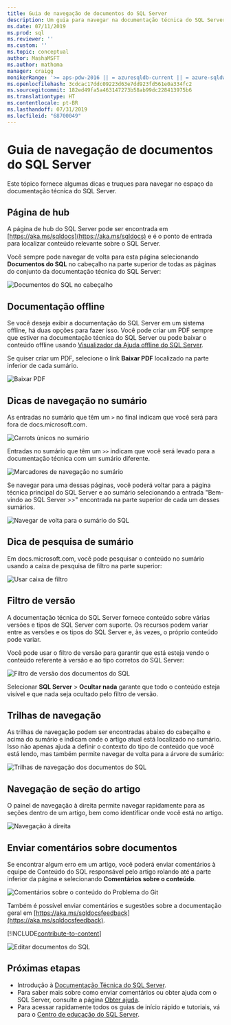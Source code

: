 ```yaml
---
title: Guia de navegação de documentos do SQL Server
description: Um guia para navegar na documentação técnica do SQL Server – explica coisas como a página de hub, o sumário, o cabeçalho e como usar as trilhas de navegação e o filtro de versão.
ms.date: 07/11/2019
ms.prod: sql
ms.reviewer: ''
ms.custom: ''
ms.topic: conceptual
author: MashaMSFT
ms.author: mathoma
manager: craigg
monikerRange: '>= aps-pdw-2016 || = azuresqldb-current || = azure-sqldw-latest || >= sql-server-2016 || >= sql-server-linux-2017 || = sqlallproducts-allversions'
ms.openlocfilehash: 3cdcac17ddc09223d63e7dd923fd561e0a334fc2
ms.sourcegitcommit: 182ed49fa5a463147273b58ab99dc228413975b6
ms.translationtype: HT
ms.contentlocale: pt-BR
ms.lasthandoff: 07/31/2019
ms.locfileid: "68700049"
---
```

# <a name="sql-server-docs-navigation-guide"></a>Guia de navegação de documentos do SQL Server 

Este tópico fornece algumas dicas e truques para navegar no espaço da documentação técnica do SQL Server.  

## <a name="hub-page"></a>Página de hub

A página de hub do SQL Server pode ser encontrada em [https://aka.ms/sqldocs](https://aka.ms/sqldocs) e é o ponto de entrada para localizar conteúdo relevante sobre o SQL Server.

Você sempre pode navegar de volta para esta página selecionando **Documentos do SQL** no cabeçalho na parte superior de todas as páginas do conjunto da documentação técnica do SQL Server: 

![Documentos do SQL no cabeçalho](media/sql-server-docs-navigation-guide/sql-docs-in-header.png)

## <a name="offline-documentation"></a>Documentação offline

Se você deseja exibir a documentação do SQL Server em um sistema offline, há duas opções para fazer isso. Você pode criar um PDF sempre que estiver na documentação técnica do SQL Server ou pode baixar o conteúdo offline usando [Visualizador da Ajuda offline do SQL Server](sql-server-help-installation.md). 

Se quiser criar um PDF, selecione o link **Baixar PDF** localizado na parte inferior de cada sumário.


![Baixar PDF](media/sql-server-docs-navigation-guide/download-pdf.png)

## <a name="toc-navigation-hints"></a>Dicas de navegação no sumário

As entradas no sumário que têm um `>` no final indicam que você será para fora de docs.microsoft.com. 

![Carrots únicos no sumário](media/sql-server-docs-navigation-guide/single-carrots-in-sql-docs-toc.png)


Entradas no sumário que têm um `>>` indicam que você será levado para a documentação técnica com um sumário diferente. 

![Marcadores de navegação no sumário](media/sql-server-docs-navigation-guide/double-carrots-in-sql-docs-toc.png)

Se navegar para uma dessas páginas, você poderá voltar para a página técnica principal do SQL Server e ao sumário selecionando a entrada "Bem-vindo ao SQL Server >>" encontrada na parte superior de cada um desses sumários. 

![Navegar de volta para o sumário do SQL](media/sql-server-docs-navigation-guide/navigate-back-to-sql-toc.png)

## <a name="toc-search-tip"></a>Dica de pesquisa de sumário
Em docs.microsoft.com, você pode pesquisar o conteúdo no sumário usando a caixa de pesquisa de filtro na parte superior: 

![Usar caixa de filtro](media/sql-server-docs-navigation-guide/sql-docs-toc-filter.gif)

## <a name="version-filter"></a>Filtro de versão
A documentação técnica do SQL Server fornece conteúdo sobre várias versões e tipos de SQL Server com suporte. Os recursos podem variar entre as versões e os tipos do SQL Server e, às vezes, o próprio conteúdo pode variar. 

Você pode usar o filtro de versão para garantir que está esteja vendo o conteúdo referente à versão e ao tipo corretos do SQL Server: 

![Filtro de versão dos documentos do SQL](media/sql-server-docs-navigation-guide/sql-docs-version-filter.gif)

Selecionar **SQL Server** > **Ocultar nada** garante que todo o conteúdo esteja visível e que nada seja ocultado pelo filtro de versão. 

## <a name="breadcrumbs"></a>Trilhas de navegação

As trilhas de navegação podem ser encontradas abaixo do cabeçalho e acima do sumário e indicam onde o artigo atual está localizado no sumário.  Isso não apenas ajuda a definir o contexto do tipo de conteúdo que você está lendo, mas também permite navegar de volta para a árvore de sumário:

![Trilhas de navegação dos documentos do SQL](media/sql-server-docs-navigation-guide/sql-docs-bread-crumbs.gif)


## <a name="article-section-navigation"></a>Navegação de seção do artigo

O painel de navegação à direita permite navegar rapidamente para as seções dentro de um artigo, bem como identificar onde você está no artigo.  

![Navegação à direita](media/sql-server-docs-navigation-guide/sql-docs-right-hand-navigation.gif)


## <a name="submit-docs-feedback"></a>Enviar comentários sobre documentos

Se encontrar algum erro em um artigo, você poderá enviar comentários à equipe de Conteúdo do SQL responsável pelo artigo rolando até a parte inferior da página e selecionando **Comentários sobre o conteúdo**.

![Comentários sobre o conteúdo do Problema do Git](media/sql-server-get-help/git-issues.png)

Também é possível enviar comentários e sugestões sobre a documentação geral em [https://aka.ms/sqldocsfeedback](https://aka.ms/sqldocsfeedback). 

[!INCLUDE[contribute-to-content](../includes/paragraph-content/contribute-to-content.md)]

![Editar documentos do SQL](media/sql-server-docs-navigation-guide/edit-sql-docs.gif)

## <a name="next-steps"></a>Próximas etapas

- Introdução à [Documentação Técnica do SQL Server](sql-server-technical-documentation.md). 
- Para saber mais sobre como enviar comentários ou obter ajuda com o SQL Server, consulte a página [Obter ajuda](sql-server-get-help.md). 
- Para acessar rapidamente todos os guias de início rápido e tutoriais, vá para o [Centro de educação do SQL Server](../lp/sql-server/sql-education-center.md).
